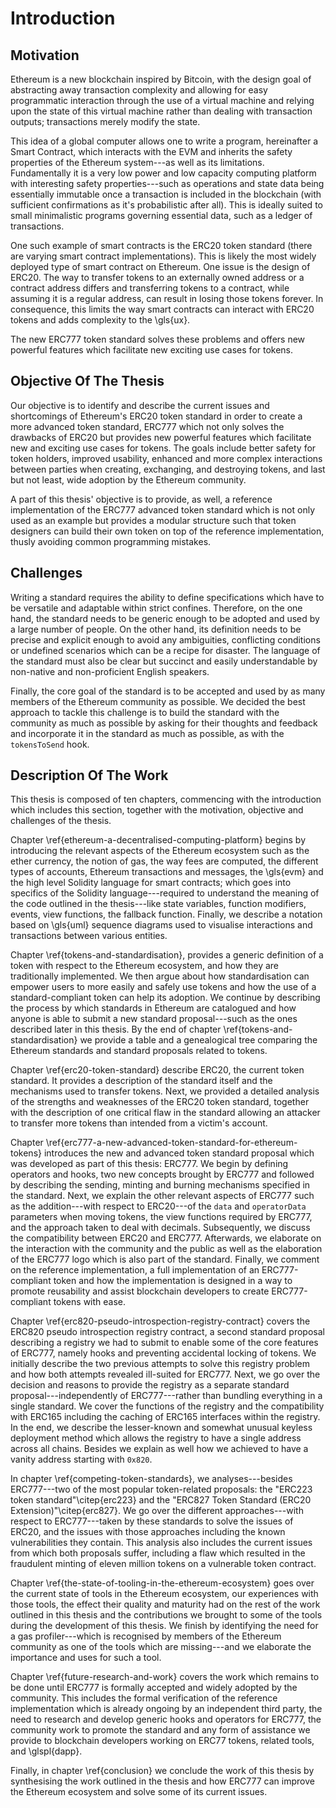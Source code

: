 # Introduction

## Motivation

Ethereum is a new blockchain inspired by Bitcoin, with the design goal of abstracting away transaction complexity and allowing for easy programmatic interaction through the use of a virtual machine and relying upon the state of this virtual machine rather than dealing with transaction outputs; transactions merely modify the state.

This idea of a global computer allows one to write a program, hereinafter a Smart Contract, which interacts with the EVM and inherits the safety properties of the Ethereum system---as well as its limitations. Fundamentally it is a very low power and low capacity computing platform with interesting safety properties---such as operations and state data being essentially immutable once a transaction is included in the blockchain (with sufficient confirmations as it's probabilistic after all). This is ideally suited to small minimalistic programs governing essential data, such as a ledger of transactions.

One such example of smart contracts is the ERC20 token standard (there are varying smart contract implementations). This is likely the most widely deployed type of smart contract on Ethereum. One issue is the design of ERC20. The way to transfer tokens to an externally owned address or a contract address differs and transferring tokens to a contract, while assuming it is a regular address, can result in losing those tokens forever. In consequence, this limits the way smart contracts can interact with ERC20 tokens and adds complexity to the \gls{ux}.

The new ERC777 token standard solves these problems and offers new powerful features which facilitate new exciting use cases for tokens.

## Objective Of The Thesis

Our objective is to identify and describe the current issues and shortcomings of Ethereum's ERC20 token standard in order to create a more advanced token standard, ERC777 which not only solves the drawbacks of ERC20 but provides new powerful features which facilitate new and exciting use cases for tokens. The goals include better safety for token holders, improved usability, enhanced and more complex interactions between parties when creating, exchanging, and destroying tokens, and last but not least, wide adoption by the Ethereum community.

A part of this thesis' objective is to provide, as well, a reference implementation of the ERC777 advanced token standard which is not only used as an example but provides a modular structure such that token designers can build their own token on top of the reference implementation, thusly avoiding common programming mistakes.

## Challenges

Writing a standard requires the ability to define specifications which have to be versatile and adaptable within strict confines. Therefore, on the one hand, the standard needs to be generic enough to be adopted and used by a large number of people. On the other hand, its definition needs to be precise and explicit enough to avoid any ambiguities, conflicting conditions or undefined scenarios which can be a recipe for disaster. The language of the standard must also be clear but succinct and easily understandable by non-native and non-proficient English speakers.

Finally, the core goal of the standard is to be accepted and used by as many members of the Ethereum community as possible. We decided the best approach to tackle this challenge is to build the standard with the community as much as possible by asking for their thoughts and feedback and incorporate it in the standard as much as possible, as with the `tokensToSend` hook.

## Description Of The Work

This thesis is composed of ten chapters, commencing with the introduction which includes this section, together with the motivation, objective and challenges of the thesis.

Chapter \ref{ethereum-a-decentralised-computing-platform} begins by introducing the relevant aspects of the Ethereum ecosystem such as the ether currency, the notion of gas, the way fees are computed, the different types of accounts, Ethereum transactions and messages, the \gls{evm} and the high level Solidity language for smart contracts; which goes into specifics of the Solidity language---required to understand the meaning of the code outlined in the thesis---like state variables, function modifiers, events, view functions, the fallback function. Finally, we describe a notation based on \gls{uml} sequence diagrams used to visualise interactions and transactions between various entities.

Chapter \ref{tokens-and-standardisation}, provides a generic definition of a token with respect to the Ethereum ecosystem, and how they are traditionally implemented. We then argue about how standardisation can empower users to more easily and safely use tokens and how the use of a standard-compliant token can help its adoption. We continue by describing the process by which standards in Ethereum are catalogued and how anyone is able to submit a new standard proposal---such as the ones described later in this thesis. By the end of chapter \ref{tokens-and-standardisation} we provide a table and a genealogical tree comparing the Ethereum standards and standard proposals related to tokens.

Chapter \ref{erc20-token-standard} describe ERC20, the current token standard. It provides a description of the standard itself and the mechanisms used to transfer tokens. Next, we provided a detailed analysis of the strengths and weaknesses of the ERC20 token standard, together with the description of one critical flaw in the standard allowing an attacker to transfer more tokens than intended from a victim's account.

Chapter \ref{erc777-a-new-advanced-token-standard-for-ethereum-tokens} introduces the new and advanced token standard proposal which was developed as part of this thesis: ERC777. We begin by defining operators and hooks, two new concepts brought by ERC777 and followed by describing the sending, minting and burning mechanisms specified in the standard. Next, we explain the other relevant aspects of ERC777 such as the addition---with respect to ERC20---of the `data` and `operatorData` parameters when moving tokens, the view functions required by ERC777, and the approach taken to deal with decimals. Subsequently, we discuss the compatibility between ERC20 and ERC777. Afterwards, we elaborate on the interaction with the community and the public as well as the elaboration of the ERC777 logo which is also part of the standard. Finally, we comment on the reference implementation, a full implementation of an ERC777-compliant token and how the implementation is designed in a way to promote reusability and assist blockchain developers to create ERC777-compliant tokens with ease.

Chapter \ref{erc820-pseudo-introspection-registry-contract} covers the ERC820 pseudo introspection registry contract, a second standard proposal describing a registry we had to submit to enable some of the core features of ERC777, namely hooks and preventing accidental locking of tokens. We initially describe the two previous attempts to solve this registry problem and how both attempts revealed ill-suited for ERC777. Next, we go over the decision and reasons to provide the registry as a separate standard proposal---independently of ERC777---rather than bundling everything in a single standard. We cover the functions of the registry and the compatibility with ERC165 including the caching of ERC165 interfaces within the registry. In the end, we describe the lesser-known and somewhat unusual keyless deployment method which allows the registry to have a single address across all chains. Besides we explain as well how we achieved to have a vanity address starting with `0x820`.

In chapter \ref{competing-token-standards}, we analyses---besides ERC777---two of the most popular token-related proposals: the "ERC223 token standard"\citep{erc223} and the "ERC827 Token Standard (ERC20 Extension)"\citep{erc827}. We go over the different approaches---with respect to ERC777---taken by these standards to solve the issues of ERC20, and the issues with those approaches including the known vulnerabilities they contain. This analysis also includes the current issues from which both proposals suffer, including a flaw which resulted in the fraudulent minting of eleven million tokens on a vulnerable token contract.

Chapter \ref{the-state-of-tooling-in-the-ethereum-ecosystem} goes over the current state of tools in the Ethereum ecosystem, our experiences with those tools, the effect their quality and maturity had on the rest of the work outlined in this thesis and the contributions we brought to some of the tools during the development of this thesis. We finish by identifying the need for a gas profiler---which is recognised by members of the Ethereum community as one of the tools which are missing---and we elaborate the importance and uses for such a tool.

Chapter \ref{future-research-and-work} covers the work which remains to be done until ERC777 is formally accepted and widely adopted by the community. This includes the formal verification of the reference implementation which is already ongoing by an independent third party, the need to research and develop generic hooks and operators for ERC777, the community work to promote the standard and any form of assistance we provide to blockchain developers working on ERC77 tokens, related tools, and \glspl{dapp}.

Finally, in chapter \ref{conclusion} we conclude the work of this thesis by synthesising the work outlined in the thesis and how ERC777 can improve the Ethereum ecosystem and solve some of its current issues.
